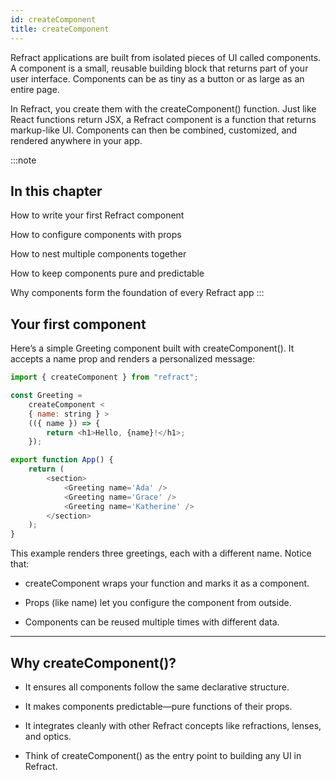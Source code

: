 ```yaml
---
id: createComponent
title: createComponent
---
```


Refract applications are built from isolated pieces of UI called components. A component is a small, reusable building block that returns part of your user interface. Components can be as tiny as a button or as large as an entire page.

In Refract, you create them with the createComponent() function. Just like React functions return JSX, a Refract component is a function that returns markup-like UI. Components can then be combined, customized, and rendered anywhere in your app.

:::note

## In this chapter

How to write your first Refract component

How to configure components with props

How to nest multiple components together

How to keep components pure and predictable

Why components form the foundation of every Refract app
:::

## Your first component

Here’s a simple Greeting component built with createComponent(). It accepts a name prop and renders a personalized message:

```js
import { createComponent } from "refract";

const Greeting =
	createComponent <
	{ name: string } >
	(({ name }) => {
		return <h1>Hello, {name}!</h1>;
	});

export function App() {
	return (
		<section>
			<Greeting name='Ada' />
			<Greeting name='Grace' />
			<Greeting name='Katherine' />
		</section>
	);
}
```

This example renders three greetings, each with a different name. Notice that:

- createComponent wraps your function and marks it as a component.

- Props (like name) let you configure the component from outside.

- Components can be reused multiple times with different data.

---

## Why createComponent()?

- It ensures all components follow the same declarative structure.

- It makes components predictable—pure functions of their props.

- It integrates cleanly with other Refract concepts like refractions, lenses, and optics.

- Think of createComponent() as the entry point to building any UI in Refract.
